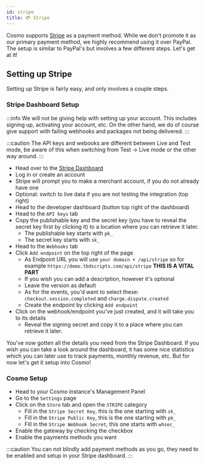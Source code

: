 ```yaml
---
id: stripe
title: 💳 Stripe
---
```


Cosmo supports [Stripe](https://stripe.com) as a payment method. While we don't promote it as our primary payment method, we highly recommend using it over PayPal. The setup is similar to PayPal's but involves a few different steps. Let's get at it!

## Setting up Stripe
Setting up Stripe is fairly easy, and only involves a couple steps. 

### Stripe Dashboard Setup
:::info
We will not be giving help with setting up your account. This includes signing up, activating your account, etc.
On the other hand, we do of course give support with failing webhooks and packages not being delivered.
:::

:::caution
The API keys and webooks are different between Live and Test mode, be aware of this when switching from Test -> Live mode or the other way around.
:::

* Head over to the [Stripe Dashboard](https://dashboard.stripe.com)
* Log in or create an account
* Stripe will prompt you to make a merchant account, if you do not already have one
* Optional: switch to live data if you are not testing the integration (top right)
* Head to the developer dashboard (button top right of the dashboard)
* Head to the `API keys` tab
* Copy the publishable key and the secret key (you have to reveal the secret key first by clicking it) to a location where you can retrieve it later.
    * The publishable key starts with `pk_`
    * The secret key starts with `sk_`
* Head to the `Webhooks` tab
* Click `Add endpoint` on the top right of the page
    * As Endpoint URL you will use `your domain + /api/stripe` so for example `https://demo.tbdscripts.com/api/stripe` **THIS IS A VITAL PART**
    * If you wish you can add a description, however it's optional
    * Leave the version as default
    * As for the events, you'd want to select these: `checkout.session.completed` and `charge.dispute.created`
    * Create the endpoint by clicking `Add endpoint`
* Click on the webhook/endpoint you've just created, and it will take you to its details
    * Reveal the signing secret and copy it to a place where you can retrieve it later.

You've now gotten all the details you need from the Stripe Dashboard.
If you wish you can take a look around the dashboard, it has some nice statistics which you can later use to track payments, monthly revenue, etc.
But for now let's get it setup into Cosmo!

### Cosmo Setup
* Head to your Cosmo instance's Management Panel
* Go to the `Settings` page
* Click on the `Store` tab and open the `STRIPE` category
    * Fill in the `Stripe Secret Key`, this is the one starting with `sk_`
    * Fill in the `Stripe Public Key`, this is the one starting with `pk_`
    * Fill in the `Stripe Webhook Secret`, this one starts with `whsec_`
* Enable the gateway by checking the checkbox
* Enable the payments methods you want

:::caution
You can not blindly add payment methods as you go, they need to be enabled and setup in your Stripe dashboard.
:::
